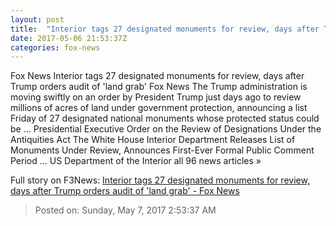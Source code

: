 ```yaml
---
layout: post
title:  "Interior tags 27 designated monuments for review, days after Trump orders audit of 'land grab' - Fox News"
date: 2017-05-06 21:53:37Z
categories: fox-news
---
```


Fox News Interior tags 27 designated monuments for review, days after Trump orders audit of 'land grab' Fox News The Trump administration is moving swiftly on an order by President Trump just days ago to review millions of acres of land under government protection, announcing a list Friday of 27 designated national monuments whose protected status could be ... Presidential Executive Order on the Review of Designations Under the Antiquities Act The White House Interior Department Releases List of Monuments Under Review, Announces First-Ever Formal Public Comment Period ... US Department of the Interior all 96 news articles »


Full story on F3News: [Interior tags 27 designated monuments for review, days after Trump orders audit of 'land grab' - Fox News](http://www.f3nws.com/n/dtcYRB)

> Posted on: Sunday, May 7, 2017 2:53:37 AM
